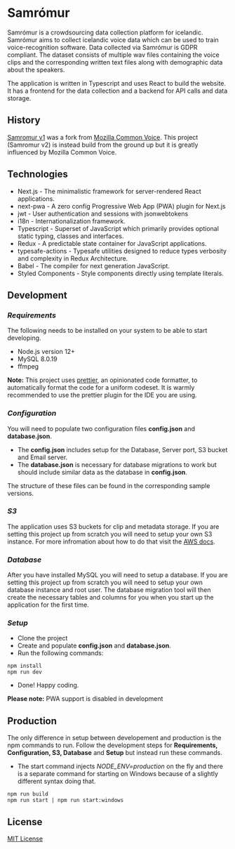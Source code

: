 # Samrómur

Samrómur is a crowdsourcing data collection platform for icelandic. Samrómur aims to collect icelandic voice data which can be used to train voice-recognition software. Data collected via Samrómur is GDPR compliant. The dataset consists of multiple wav files containing the voice clips and the corresponding written text files along with demographic data about the speakers. 


The application is written in Typescript and uses React to build the website. It has a frontend for the data collection and a backend for API calls and data storage.

## History
[Samromur v1](https://github.com/aime-island/raddvefur 'Raddvefur repository') was a fork from [Mozilla Common Voice](https://github.com/mozilla/common-voice/ 'Mozilla Common Voice repository').
This project (Samromur v2) is instead build from the ground up but it is greatly influenced by Mozilla Common Voice.

## Technologies
* Next.js - The minimalistic framework for server-rendered React applications.
* next-pwa - A zero config Progressive Web App (PWA) plugin for Next.js
* jwt - User authentication and sessions with jsonwebtokens
* i18n - Internationalization framework.
* Typescript - Superset of JavaScript which primarily provides optional static typing, classes and interfaces.
* Redux - A predictable state container for JavaScript applications.
* typesafe-actions - Typesafe utilities designed to reduce types verbosity and complexity in Redux Architecture.
* Babel - The compiler for next generation JavaScript.
* Styled Components - Style components directly using template literals.

## Development

### *Requirements*
The following needs to be installed on your system to be able to start developing.
* Node.js version 12+
* MySQL 8.0.19
* ffmpeg

**Note:** This project uses [prettier](https://prettier.io/ 'Prettier Home Page'), an opinionated code formatter, to automatically format the code for a uniform codeset. It is warmly recommended to use the prettier plugin for the IDE you are using.

### *Configuration*
You will need to populate two configuration files **config.json** and **database.json**.
* The **config.json** includes setup for the Database, Server port, S3 bucket and Email server. 
* The **database.json** is necessary for database migrations to work but should include similar data as the database in **config.json**. 

The structure of these files can be found in the corresponding sample versions.

### *S3*
The application uses S3 buckets for clip and metadata storage. If you are setting this project up from scratch you will need to setup your own S3 instance. For more infromation about how to do that visit the [AWS docs](https://docs.aws.amazon.com/AmazonS3/latest/gsg/CreatingABucket.html 'Creating a S3 bucket').

### *Database*
After you have installed MySQL you will need to setup a database. If you are setting this project up from scratch you will need to setup your own database instance and root user. The database migration tool will then create the necessary tables and columns for you when you start up the application for the first time.

### *Setup*
* Clone the project
* Create and populate **config.json** and **database.json**. 
* Run the following commands:
```
npm install
npm run dev
```
* Done! Happy coding.

**Please note:** PWA support is disabled in development
## Production
The only difference in setup between developement and production is the npm commands to run.
Follow the development steps for **Requirements, Configuration, S3, Database** and **Setup** but instead run these commands.
* The start command injects *NODE_ENV=production* on the fly and there is a separate command for starting on Windows because of a slightly different syntax doing that.

```
npm run build
npm run start | npm run start:windows
```

## License
[MIT License](/LICENSE)